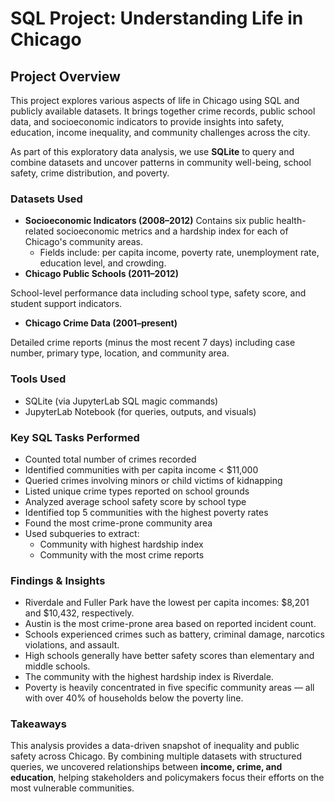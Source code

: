 # SQL Project: Understanding Life in Chicago 

## Project Overview
This project explores various aspects of life in Chicago using SQL and publicly available datasets. It brings together crime records, public school data, and socioeconomic indicators to provide insights into safety, education, income inequality, and community challenges across the city.

As part of this exploratory data analysis, we use **SQLite** to query and combine datasets and uncover patterns in community well-being, school safety, crime distribution, and poverty.

### Datasets Used
- **Socioeconomic Indicators (2008–2012)**
Contains six public health-related socioeconomic metrics and a hardship index for each of Chicago's community areas.
    - Fields include: per capita income, poverty rate, unemployment rate, education level, and crowding.
- **Chicago Public Schools (2011–2012)**

School-level performance data including school type, safety score, and student support indicators.
- **Chicago Crime Data (2001–present)**

Detailed crime reports (minus the most recent 7 days) including case number, primary type, location, and community area.

### Tools Used
- SQLite (via JupyterLab SQL magic commands)
- JupyterLab Notebook (for queries, outputs, and visuals)

### Key SQL Tasks Performed
- Counted total number of crimes recorded
- Identified communities with per capita income < $11,000
- Queried crimes involving minors or child victims of kidnapping
- Listed unique crime types reported on school grounds
- Analyzed average school safety score by school type
- Identified top 5 communities with the highest poverty rates
- Found the most crime-prone community area
- Used subqueries to extract:
  - Community with highest hardship index
  - Community with the most crime reports

### Findings & Insights
- Riverdale and Fuller Park have the lowest per capita incomes: $8,201 and $10,432, respectively.
- Austin is the most crime-prone area based on reported incident count.
- Schools experienced crimes such as battery, criminal damage, narcotics violations, and assault.
- High schools generally have better safety scores than elementary and middle schools.
- The community with the highest hardship index is Riverdale.
- Poverty is heavily concentrated in five specific community areas — all with over 40% of households below the poverty line.

### Takeaways
This analysis provides a data-driven snapshot of inequality and public safety across Chicago. By combining multiple datasets with structured queries, we uncovered relationships between **income, crime, and education**, helping stakeholders and policymakers focus their efforts on the most vulnerable communities.
